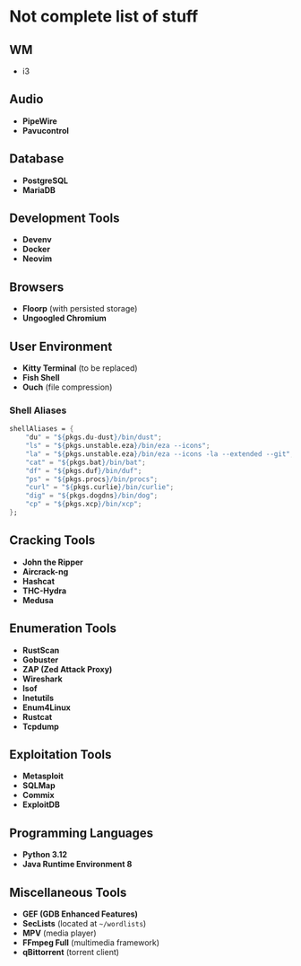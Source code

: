 # Not complete list of stuff

## WM
- i3

## Audio
- **PipeWire**
- **Pavucontrol**

## Database
- **PostgreSQL**
- **MariaDB**

## Development Tools
- **Devenv**
- **Docker**
- **Neovim**

## Browsers
- **Floorp** (with persisted storage)
- **Ungoogled Chromium**

## User Environment
- **Kitty Terminal** (to be replaced)
- **Fish Shell**
- **Ouch** (file compression)

### Shell Aliases
```nix
shellAliases = {
    "du" = "${pkgs.du-dust}/bin/dust";
    "ls" = "${pkgs.unstable.eza}/bin/eza --icons";
    "la" = "${pkgs.unstable.eza}/bin/eza --icons -la --extended --git";
    "cat" = "${pkgs.bat}/bin/bat";
    "df" = "${pkgs.duf}/bin/duf";
    "ps" = "${pkgs.procs}/bin/procs";
    "curl" = "${pkgs.curlie}/bin/curlie";
    "dig" = "${pkgs.dogdns}/bin/dog";
    "cp" = "${pkgs.xcp}/bin/xcp";
};
```

## Cracking Tools
- **John the Ripper**
- **Aircrack-ng**
- **Hashcat**
- **THC-Hydra**
- **Medusa**

## Enumeration Tools
- **RustScan**
- **Gobuster**
- **ZAP (Zed Attack Proxy)**
- **Wireshark**
- **lsof**
- **Inetutils**
- **Enum4Linux**
- **Rustcat**
- **Tcpdump**

## Exploitation Tools
- **Metasploit**
- **SQLMap**
- **Commix**
- **ExploitDB**

## Programming Languages
- **Python 3.12**
- **Java Runtime Environment 8**

## Miscellaneous Tools
- **GEF (GDB Enhanced Features)**
- **SecLists** (located at `~/wordlists`)
- **MPV** (media player)
- **FFmpeg Full** (multimedia framework)
- **qBittorrent** (torrent client)

